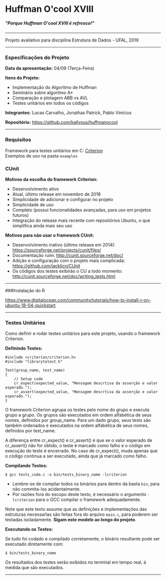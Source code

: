 # Huffman O'cool XVIII

##### *"Porque Huffman O'cool XVIII é refresco!"*

---

Projeto avaliativo para disciplina Estrutura de Dados - UFAL, 2019

---

### Especificações do Projeto

**Data da apresentação:** 04/09 (Terça-Feira)

**Itens do Projeto:**

* Implementação do Algoritmo de Huffman
* Seminário sobre algoritmo A*
* Comparação e plotagem ABB vs AVL
* Testes unitários em todos os códigos

**Integrantes:** Lucas Carvalho, Jonathas Patrick, Pablo Vinícius

**Repositório:** https://github.com/kallyous/huffmanocool

---

### Requisitos

Framework para testes unitários em C: [Criterion](https://github.com/Snaipe/Criterion)  
Exemplos de uso na pasta `examples`

### CUnit

**Motivos da escolha do framework Criterion:**

* Desenvolvimento ativo
* Atual, último release em novembro de 2018
* Simplicidade de adicionar e configurar no projeto
* Simplicidade de uso
* Completo (possui funcionalidades avançadas, para uso em projetos futuros)
* Integração do release mais recente com repositórios Ubuntu, o que simplifica ainda mais seu uso

**Motivos para não usar o framework CUnit:**

* Desenvolvimento inativo (último release em 2014): https://sourceforge.net/projects/cunit/files/
* Documentação ruim: http://cunit.sourceforge.net/doc/
* Adição e configuração com o projeto mais complicada: https://github.com/jacklicn/CUnit
* Os códigos dos testes exibirão o CU a todo momento: http://cunit.sourceforge.net/doc/writing_tests.html

---

###Instalação do R

https://www.digitalocean.com/community/tutorials/how-to-install-r-on-ubuntu-18-04-quickstart

---

### Testes Unitários

Como definir e rodar testes unitários para este projeto, usando o framework Criterion.

**Definindo Testes:**

    #include <criterion/criterion.h>
    #include "librarytotest.h"
    
    Test(group_name, test_name)
    {
        // Setup code
        cr_expect(expected_value, "Mensagem descrtiva da asserção e valor esperado.");
        cr_assert(expected_value, "Mensagem descrtiva da asserção e valor esperado.");
    }

O framework Criterion agrupa os testes pelo nome do grupo e executa grupo a grupo. Os grupos são executados em ordem alfabética de seus nomes, definidos por group_name. Para um dado grupo, seus tests são também ordenados e executados na ordem alfabética de seus nomes, definidos por test_name.

A diferença entre cr_expect() e cr_assert() é que se o valor esperado de cr_assert() não for obtido, o teste é marcado como falho e o código em execução do teste é encerrado. No caso de cr_expect(), muda apenas que o código continua a ser executado, ainda que já marcado como falho.

**Compilando Testes:**

    $ gcc tests_code.c -o bin/tests_binary_name -lcriterion

* Lembre-se de compilar todos os binários para dentro da basta `bin`, para não commita-los acidentalmente.
* Por razões fora do escopo deste texto, é necessário o argumento `-lcriterion` para o GCC compilar o framework adequadamente.

Note que este texto assume que as definições e implementações das estruturas necessaŕias são feitas fora do arquivo `main.c`, para poderem ser testadas isoladamente. **Sigam este modelo ao longo do projeto**.

**Executando os Testes:**

Se tudo foi codado e compilado corretamente, o binário resultante pode ser executado diretamente com:

    $ bin/tests_binary_name

Os resultados dos testes serão exibidos no terminal em tempo real, à medida que são executados.

---
